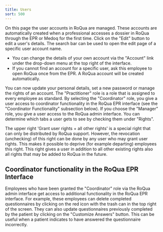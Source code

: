 ```yaml
---
title: Users
sort: 500
---
```


On this page the user accounts in RoQua are managed. These accounts are automatically created when a professional accesses a dossier in RoQua through the EPR or Medoq for the first time. Click on the "Edit" button to edit a user's details. The search bar can be used to open the edit page of a specific user account name.

<screenshot src="/screenshots/gebruikers.png" />

<ul class="hints">
  <li>You can change the details of your own account via the "Account" link under the drop-down menu at the top right of the interface.</li>
  <li>If you cannot find an account for a specific user, ask this employee to open RoQua once from the EPR. A RoQua account will be created automatically.</li>
</ul>

You can now update your personal details, set a new password or manage the rights of an account. The "Practitioner" role is a role that is assigned to every employee as standard. By selecting the "Coordinator" role, you give a user access to coordinator functionality in the RoQua EPR interface (see the "Coordinator Functionality" subsection below). If you choose the "Manager" role, you give a user access to the RoQua admin interface. You can determine which tabs a user gets to see by checking them under "Rights".

The upper right 'Grant user rights + all other rights' is a special right that can only be distributed by RoQua support. However, the revocation (unchecking) of this right can be done by any user who may grant user rights. This makes it possible to deprive (for example departing) employees this right. This right gives a user in addition to all other existing rights also all rights that may be added to RoQua in the future.

<screenshot src="/screenshots/gebruikers2.png" />

## Coordinator functionality in the RoQua EPR Interface

Employees who have been granted the "Coordinator" role via the RoQua admin interface get access to additional functionality in the RoQua EPR interface. For example, these employees can delete completed questionnaires by clicking on the red icon with the trash can in the top right of the screen. They can also update questionnaires previously completed by the patient by clicking on the "Customize Answers" button. This can be useful when a patient indicates to have answered the questionnaire incorrectly.

<screenshot src="/screenshots/dossier_answers_edit2.png" />

